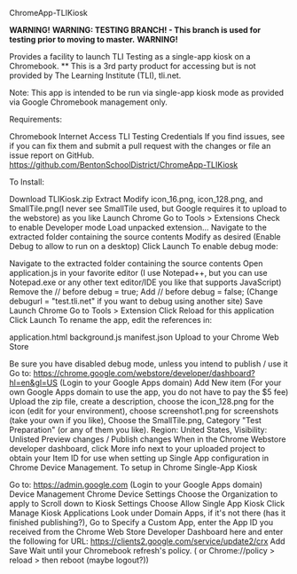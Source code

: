 ChromeApp-TLIKiosk

<B>WARNING!</B>
<B>WARNING: TESTING BRANCH! - This branch is used for testing prior to moving to master.</B>
<B>WARNING!</B>

Provides a facility to launch TLI Testing as a single-app kiosk on a Chromebook. ** This is a 3rd party product for accessing but is not provided by The Learning Institute (TLI), tli.net.

Note: This app is intended to be run via single-app kiosk mode as provided via Google Chromebook management only.

Requirements:

Chromebook
Internet Access
TLI Testing Credentials
If you find issues, see if you can fix them and submit a pull request with the changes or file an issue report on GitHub. https://github.com/BentonSchoolDistrict/ChromeApp-TLIKiosk

To Install:

Download TLIKiosk.zip
Extract
Modify icon_16.png, icon_128.png, and SmallTile.png(I never see SmallTile used, but Google requires it to upload to the webstore) as you like
Launch Chrome
Go to Tools > Extensions
Check to enable Developer mode
Load unpacked extension...
Navigate to the extracted folder containing the source contents
Modify as desired (Enable Debug to allow to run on a desktop)
Click Launch
To enable debug mode:

Navigate to the extracted folder containing the source contents
Open application.js in your favorite editor (I use Notepad++, but you can use Notepad.exe or any other text editor/IDE you like that supports JavaScript)
Remove the // before debug = true;
Add // before debug = false; (Change debugurl = "test.tli.net" if you want to debug using another site)
Save
Launch Chrome
Go to Tools > Extension
Click Reload for this application
Click Launch
To rename the app, edit the references in:

application.html
background.js
manifest.json
Upload to your Chrome Web Store

Be sure you have disabled debug mode, unless you intend to publish / use it
Go to: https://chrome.google.com/webstore/developer/dashboard?hl=en&gl=US (Login to your Google Apps domain)
Add New item (For your own Google Apps domain to use the app, you do not have to pay the $5 fee)
Upload the zip file, create a description, choose the icon_128.png for the icon (edit for your environment), choose screenshot1.png for screenshots (take your own if you like), Choose the SmallTile.png, Category "Test Preparation" (or any of them you like). Region: United States, Visibility: Unlisted
Preview changes / Publish changes
When in the Chrome Webstore developer dashboard, click More info next to your uploaded project to obtain your Item ID for use when setting up Single App configuration in Chrome Device Management.
To setup in Chrome Single-App Kiosk

Go to: https://admin.google.com (Login to your Google Apps domain)
Device Management
Chrome
Device Settings
Choose the Organization to apply to
Scroll down to Kiosk Settings
Choose Allow Single App Kiosk
Click Manage Kiosk Applications
Look under Domain Apps, if it's not there (has it finished publishing?), Go to Specify a Custom App, enter the App ID you received from the Chrome Web Store Developer Dashboard here and enter the following for URL: https://clients2.google.com/service/update2/crx
Add
Save
Wait until your Chromebook refresh's policy. ( or Chrome://policy > reload > then reboot (maybe logout?))